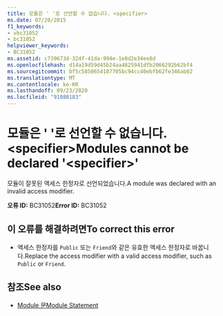 ```yaml
---
title: 모듈은 ' '로 선언할 수 없습니다. <specifier>
ms.date: 07/20/2015
f1_keywords:
- vbc31052
- bc31052
helpviewer_keywords:
- BC31052
ms.assetid: c739673d-324f-41da-994e-1e8d2e34ee8d
ms.openlocfilehash: d14a19d59d45b24aa4825941dfb2066292b62bf4
ms.sourcegitcommit: bf5c5850654187705bc94cc40ebfb62fe346ab02
ms.translationtype: MT
ms.contentlocale: ko-KR
ms.lasthandoff: 09/23/2020
ms.locfileid: "91088183"
---
```

# <a name="modules-cannot-be-declared-specifier"></a><span data-ttu-id="f5df2-102">모듈은 ' '로 선언할 수 없습니다. \<specifier></span><span class="sxs-lookup"><span data-stu-id="f5df2-102">Modules cannot be declared '\<specifier>'</span></span>

<span data-ttu-id="f5df2-103">모듈이 잘못된 액세스 한정자로 선언되었습니다.</span><span class="sxs-lookup"><span data-stu-id="f5df2-103">A module was declared with an invalid access modifier.</span></span>  
  
 <span data-ttu-id="f5df2-104">**오류 ID:** BC31052</span><span class="sxs-lookup"><span data-stu-id="f5df2-104">**Error ID:** BC31052</span></span>  
  
## <a name="to-correct-this-error"></a><span data-ttu-id="f5df2-105">이 오류를 해결하려면</span><span class="sxs-lookup"><span data-stu-id="f5df2-105">To correct this error</span></span>  
  
- <span data-ttu-id="f5df2-106">액세스 한정자를 `Public` 또는 `Friend`와 같은 유효한 액세스 한정자로 바꿉니다.</span><span class="sxs-lookup"><span data-stu-id="f5df2-106">Replace the access modifier with a valid access modifier, such as `Public` or `Friend`.</span></span>  
  
## <a name="see-also"></a><span data-ttu-id="f5df2-107">참조</span><span class="sxs-lookup"><span data-stu-id="f5df2-107">See also</span></span>

- [<span data-ttu-id="f5df2-108">Module 문</span><span class="sxs-lookup"><span data-stu-id="f5df2-108">Module Statement</span></span>](../language-reference/statements/module-statement.md)
